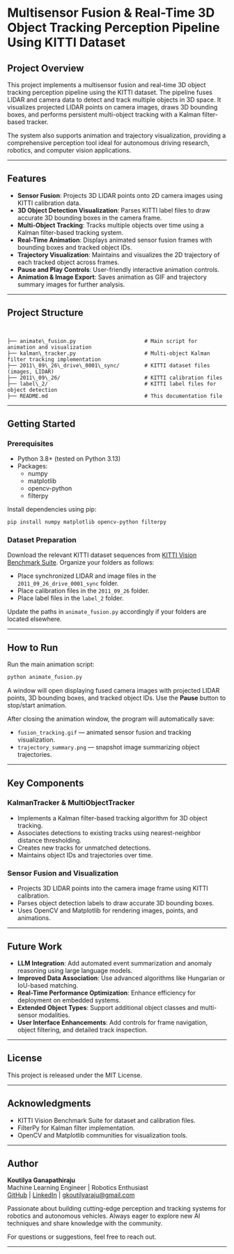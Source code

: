 # Multisensor Fusion & Real-Time 3D Object Tracking Perception Pipeline Using KITTI Dataset

## Project Overview

This project implements a multisensor fusion and real-time 3D object tracking perception pipeline using the KITTI dataset. The pipeline fuses LIDAR and camera data to detect and track multiple objects in 3D space. It visualizes projected LIDAR points on camera images, draws 3D bounding boxes, and performs persistent multi-object tracking with a Kalman filter-based tracker.

The system also supports animation and trajectory visualization, providing a comprehensive perception tool ideal for autonomous driving research, robotics, and computer vision applications.

---

## Features

- **Sensor Fusion**: Projects 3D LIDAR points onto 2D camera images using KITTI calibration data.
- **3D Object Detection Visualization**: Parses KITTI label files to draw accurate 3D bounding boxes in the camera frame.
- **Multi-Object Tracking**: Tracks multiple objects over time using a Kalman filter-based tracking system.
- **Real-Time Animation**: Displays animated sensor fusion frames with bounding boxes and tracked object IDs.
- **Trajectory Visualization**: Maintains and visualizes the 2D trajectory of each tracked object across frames.
- **Pause and Play Controls**: User-friendly interactive animation controls.
- **Animation & Image Export**: Saves animation as GIF and trajectory summary images for further analysis.

---

## Project Structure

```


├── animate\_fusion.py                      # Main script for animation and visualization
├── kalman\_tracker.py                      # Multi-object Kalman filter tracking implementation
├── 2011\_09\_26\_drive\_0001\_sync/        # KITTI dataset files (images, LIDAR)
├── 2011\_09\_26/                           # KITTI calibration files
├── label\_2/                               # KITTI label files for object detection
├── README.md                               # This documentation file

````

---

## Getting Started

### Prerequisites

- Python 3.8+ (tested on Python 3.13)
- Packages:
  - numpy
  - matplotlib
  - opencv-python
  - filterpy

Install dependencies using pip:

```bash
pip install numpy matplotlib opencv-python filterpy
````

### Dataset Preparation

Download the relevant KITTI dataset sequences from [KITTI Vision Benchmark Suite](http://www.cvlibs.net/datasets/kitti/). Organize your folders as follows:

* Place synchronized LIDAR and image files in the `2011_09_26_drive_0001_sync` folder.
* Place calibration files in the `2011_09_26` folder.
* Place label files in the `label_2` folder.

Update the paths in `animate_fusion.py` accordingly if your folders are located elsewhere.

---

## How to Run

Run the main animation script:

```bash
python animate_fusion.py
```

A window will open displaying fused camera images with projected LIDAR points, 3D bounding boxes, and tracked object IDs. Use the **Pause** button to stop/start animation.

After closing the animation window, the program will automatically save:

* `fusion_tracking.gif` — animated sensor fusion and tracking visualization.
* `trajectory_summary.png` — snapshot image summarizing object trajectories.

---

## Key Components

### KalmanTracker & MultiObjectTracker

* Implements a Kalman filter-based tracking algorithm for 3D object tracking.
* Associates detections to existing tracks using nearest-neighbor distance thresholding.
* Creates new tracks for unmatched detections.
* Maintains object IDs and trajectories over time.

### Sensor Fusion and Visualization

* Projects 3D LIDAR points into the camera image frame using KITTI calibration.
* Parses object detection labels to draw accurate 3D bounding boxes.
* Uses OpenCV and Matplotlib for rendering images, points, and animations.

---

## Future Work

* **LLM Integration**: Add automated event summarization and anomaly reasoning using large language models.
* **Improved Data Association**: Use advanced algorithms like Hungarian or IoU-based matching.
* **Real-Time Performance Optimization**: Enhance efficiency for deployment on embedded systems.
* **Extended Object Types**: Support additional object classes and multi-sensor modalities.
* **User Interface Enhancements**: Add controls for frame navigation, object filtering, and detailed track inspection.

---

## License

This project is released under the MIT License.

---

## Acknowledgments

* KITTI Vision Benchmark Suite for dataset and calibration files.
* FilterPy for Kalman filter implementation.
* OpenCV and Matplotlib communities for visualization tools.

---

## Author

**Koutilya Ganapathiraju**  
Machine Learning Engineer | Robotics Enthusiast  
[GitHub](https://github.com/GKoutilya) | [LinkedIn](www.linkedin.com/in/koutilya-ganapathiraju-0a3350182) | gkoutilyaraju@gmail.com  

Passionate about building cutting-edge perception and tracking systems for robotics and autonomous vehicles. Always eager to explore new AI techniques and share knowledge with the community.

For questions or suggestions, feel free to reach out.

---

```